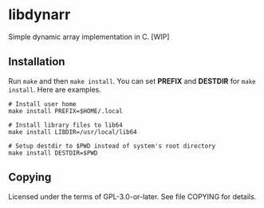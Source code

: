 # libdynarr
Simple dynamic array implementation in C. [WIP]

## Installation
Run `make` and then `make install`. You can set **PREFIX** and **DESTDIR**
for `make install`. Here are examples.

	# Install user home
	make install PREFIX=$HOME/.local

	# Install library files to lib64
	make install LIBDIR=/usr/local/lib64

	# Setup destdir to $PWD instead of system's root directory
	make install DESTDIR=$PWD

## Copying
Licensed under the terms of GPL-3.0-or-later. See file COPYING for details.
